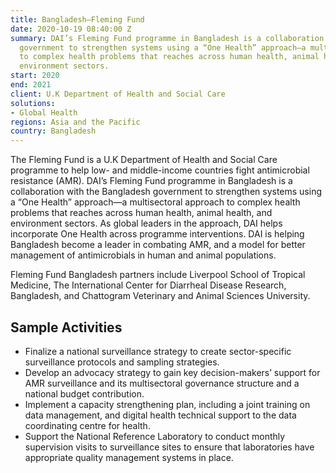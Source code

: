 ```yaml
---
title: Bangladesh—Fleming Fund
date: 2020-10-19 08:40:00 Z
summary: DAI’s Fleming Fund programme in Bangladesh is a collaboration with the Bangladesh
  government to strengthen systems using a “One Health” approach—a multisectoral approach
  to complex health problems that reaches across human health, animal health, and
  environment sectors.
start: 2020
end: 2021
client: U.K Department of Health and Social Care
solutions:
- Global Health
regions: Asia and the Pacific
country: Bangladesh
---
```


The Fleming Fund is a U.K Department of Health and Social Care programme to help low- and middle-income countries fight antimicrobial resistance (AMR). DAI’s Fleming Fund programme in Bangladesh is a collaboration with the Bangladesh government to strengthen systems using a “One Health” approach—a multisectoral approach to complex health problems that reaches across human health, animal health, and environment sectors. As global leaders in the approach, DAI helps incorporate One Health across programme interventions. DAI is helping Bangladesh become a leader in combating AMR, and a model for better management of antimicrobials in human and animal populations.  

Fleming Fund Bangladesh partners include Liverpool School of Tropical Medicine, The International Center for Diarrheal Disease Research, Bangladesh, and Chattogram Veterinary and Animal Sciences University. 

## Sample Activities 

* Finalize a national surveillance strategy to create sector-specific surveillance protocols and sampling strategies.  
* Develop an advocacy strategy to gain key decision-makers’ support for AMR surveillance and its multisectoral governance structure and a national budget contribution.  
* Implement a capacity strengthening plan, including a joint training on data management, and digital health technical support to the data coordinating centre for health. 
* Support the National Reference Laboratory to conduct monthly supervision visits to surveillance sites to ensure that laboratories have appropriate quality management systems in place.  